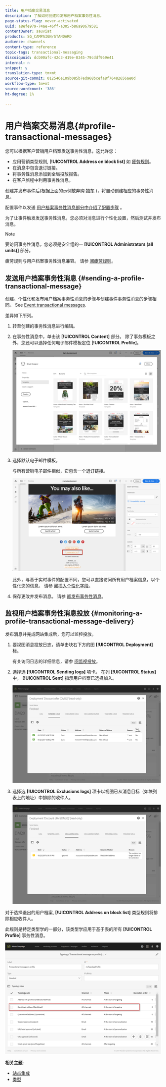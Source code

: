 ```yaml
---
title: 用户档案交易消息
description: 了解如何创建和发布用户档案事务性消息。
page-status-flag: never-activated
uuid: a8efe979-74ae-46ff-a305-b86a90679581
contentOwner: sauviat
products: SG_CAMPAIGN/STANDARD
audience: channels
content-type: reference
topic-tags: transactional-messaging
discoiquuid: dcb90afc-42c3-419e-8345-79cddf969e41
internal: n
snippet: y
translation-type: tm+mt
source-git-commit: 012546e109b085b7ed968bcefa8f76482656ae0d
workflow-type: tm+mt
source-wordcount: '386'
ht-degree: 1%

---
```



# 用户档案交易消息{#profile-transactional-messages}

您可以根据客户营销用户档案发送事务性消息，这允许您：

* 应用营销类型规则, **[!UICONTROL Address on block list]** 如 [疲劳规则](../../sending/using/fatigue-rules.md)。
* 在消息中包含退订链接。
* 将事务性消息添加到全局投放报告。
* 在客户旅程中利用事务性消息。

创建并发布事件后(根据上面的示例放弃购 [物车](../../channels/using/about-transactional-messaging.md#transactional-messaging-operating-principle) )，将自动创建相应的事务性消息。

配置事件以发送 [用户档案事务性消息部分中介绍了配置步骤](../../administration/using/configuring-transactional-messaging.md#use-case--configuring-an-event-to-send-a-transactional-message) 。

为了让事件触发发送事务性消息，您必须对消息进行个性化设置，然后测试并发布消息。

>[!NOTE]
>
>要访问事务性消息，您必须是安全组的一 **[!UICONTROL Administrators (all units)]** 部分。
>
>疲劳规则与用户档案事务性消息兼容。 请参 [阅疲劳规则](../../sending/using/fatigue-rules.md)。

## 发送用户档案事务性消息 {#sending-a-profile-transactional-message}

创建、个性化和发布用户档案事务性消息的步骤与创建事件事务性消息的步骤相同。 See [Event transactional messages](../../channels/using/event-transactional-messages.md).

差异如下所列。

1. 转至创建的事务性消息进行编辑。
1. 在事务性消息中，单击该 **[!UICONTROL Content]** 部分。 除了事务模板之外，您还可以选择任何电子邮件模板定位 **[!UICONTROL Profile]**。

   ![](assets/message-center_marketing_templates.png)

1. 选择默认电子邮件模板。

   与所有营销电子邮件相似，它包含一个退订链接。

   ![](assets/message-center_marketing_perso_unsubscription.png)

   此外，与基于实时事件的配置不同，您可以直接访问所有用户档案信息，以个性化您的信息。 请参 [阅插入个性化字段](../../designing/using/personalization.md#inserting-a-personalization-field)。

1. 保存更改并发布消息。 请参 [阅发布事务性消息](../../channels/using/event-transactional-messages.md#publishing-a-transactional-message)。

## 监视用户档案事务性消息投放 {#monitoring-a-profile-transactional-message-delivery}

发布消息并完成网站集成后，您可以监控投放。

1. 要视图消息投放日志，请单击块右下方的图 **[!UICONTROL Deployment]** 标。

   有关访问日志的详细信息，请参 [阅监视投放](../../sending/using/monitoring-a-delivery.md)。

1. 选择选 **[!UICONTROL Sending logs]** 项卡。 在列 **[!UICONTROL Status]** 中， **[!UICONTROL Sent]** 指示用户档案已选择加入。

   ![](assets/message-center_marketing_sending_logs.png)

1. 选择选 **[!UICONTROL Exclusions logs]** 项卡以视图已从消息目标（如块列表上的地址）中排除的收件人。

   ![](assets/message-center_marketing_exclusion_logs.png)

对于选择退出的用户档案, **[!UICONTROL Address on block list]** 类型规则将排除相应收件人。

此规则是特定类型学的一部分，该类型学应用于基于表的所有 **[!UICONTROL Profile]** 事务性消息。

![](assets/message-center_marketing_typology.png)

**相关主题**:

* [站点集成](../../administration/using/configuring-transactional-messaging.md#integrating-the-triggering-of-the-event-in-a-website)
* [类型](../../sending/using/about-typology-rules.md)


